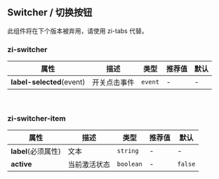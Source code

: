 ## Switcher / 切换按钮

<zi-note type="error" label="DEPRECATION">此组件将在下个版本被弃用，请使用 <zi-code>zi-tabs</zi-code> 代替。</zi-tag>

<ex-code name="ex-switcher-basic"></ex-code>

<ex-code name="ex-switcher-multiple"></ex-code>

<ex-footer edit-link="https://github.com/zeit-ui/vue/edit/master/docs/en-us/components/switcher.md">

<h3>zi-switcher</h3>

| 属性 | 描述 | 类型 | 推荐值 | 默认
| ---------- | ---------- | ---- |  -------------- | ------ |
| **label-selected**(event) | 开关点击事件 | `event` | - | - |

<br/>

<h3>zi-switcher-item</h3>

| 属性 | 描述 | 类型 | 推荐值 | 默认
| ---------- | ---------- | ---- |  -------------- | ------ |
| **label**(必须属性) | 文本 | `string` | - | - |
| **active** | 当前激活状态 | `boolean` | - | `false` |

</ex-footer>

